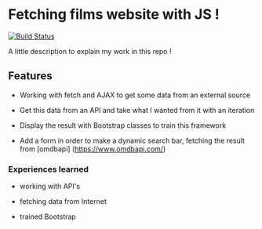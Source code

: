# Fetching films website with JS !

[![Build Status](https://travis-ci.org/joemccann/dillinger.svg?branch=master)](https://travis-ci.org/joemccann/dillinger)

A little description to explain my work in this repo !

## Features

- Working with fetch and AJAX to get some data from an external source

- Get this data from an API and take what I wanted from it with an iteration

- Display the result with Bootstrap classes to train this framework

- Add a form in order to make a dynamic search bar, fetching the result from [omdbapi] (https://www.omdbapi.com/)


### Experiences learned

- working with API's

- fetching data from Internet

- trained Bootstrap

